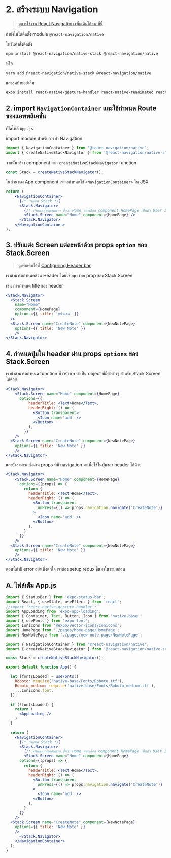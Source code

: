 
# 2. สร้างระบบ Navigation

> [ดูการใช้งาน React Navigation เพิ่มเติมได้จากที่นี่ ](https://reactnavigation.org/)

ถ้ายังไม่ได้ติดตั้ง module `@react-navigation/native`

ให้รันคำสั่งติดตั้ง 

```bash
npm install @react-navigation/native-stack @react-navigation/native
```
หรือ
```bash
yarn add @react-navigation/native-stack @react-navigation/native
```

และสุดท้ายอย่าลืม

```bash
expo install react-native-gesture-handler react-native-reanimated react-native-screens react-native-safe-area-context @react-native-community/masked-view
```

 
## 2. import `NavigationContainer` และใช้กำหนด Route ของแอพพลิเคชั่น

เปิดไฟล์ `App.js`

import module สำหรับการทำ Navigation 

```js
import { NavigationContainer } from '@react-navigation/native';
import { createNativeStackNavigator } from '@react-navigation/native-stack';
```

จากนั้นสร้าง component จาก `createNativeStackNavigator` function 

```js
const Stack = createNativeStackNavigator();
```

ในส่วนของ App component เราจะกำหนดใช้ `<NavigationContainer>` ใน JSX

```jsx
return (
    <NavigationContainer>
      {/* กำหนด Stack */}
      <Stack.Navigator>
        {/* กำหนดหน้าแอพแรก ชื่อว่า Home และเลือก component HomePage เป็นตัว User Interface */}
        <Stack.Screen name="Home" component={HomePage} />
      </Stack.Navigator>
    </NavigationContainer>
);
```

## 3. ปรับแต่ง Screen แต่ละหน้าด้วย props `option` ของ Stack.Screen

> ดูเพิ่มเติมได้ที่ [Configuring Header bar](https://reactnavigation.org/docs/en/headers.html)

เราสามารถกำหนดส่วน Header โดยใช้ `option` prop ของ Stack.Screen 

เช่น การกำหนด title ของ header

```jsx
<Stack.Navigator>
  <Stack.Screen 
    name="Home" 
    component={HomePage} 
    options={{ title: 'หน้าแรก' }}
  />
  <Stack.Screen name="CreateNote" component={NewNotePage} 
    options={{ title: 'New Note' }}
    />
</Stack.Navigator>
```

## 4. กำหนดปุ่มใน header ผ่าน props `options` ของ Stack.Screen

เรายังสามารถกำหนด function ที่ return ค่าเป็น object ที่มีค่าต่างๆ สำหรับ Stack.Screen ได้ด้วย

```jsx
<Stack.Navigator>
    <Stack.Screen name="Home" component={HomePage}
      options={{
          headerTitle: <Text>Home</Text>,
          headerRight: () => (
            <Button transparent>
              <Icon name='add' />
            </Button>
          ),
        }}
    />
  <Stack.Screen name="CreateNote" component={NewNotePage} 
    options={{ title: 'New Note' }}
    />
</Stack.Navigator>
```

และยังสามารถส่งผ่าน props ที่มี navigation มาเพื่อใช้ในปุ่มของ header ได้ด้วย

```jsx
<Stack.Navigator>
    <Stack.Screen name="Home" component={HomePage}
      options={(props) => {
        return {
          headerTitle: <Text>Home</Text>,
          headerRight: () => (
            <Button transparent
              onPress={() => props.navigation.navigate('CreateNote')}
            >
              <Icon name='add' />
            </Button>
          ),
        }
      }}
    />
  <Stack.Screen name="CreateNote" component={NewNotePage} 
    options={{ title: 'New Note' }}
    />
</Stack.Navigator>
```

ตอนนี้ถ้ามี error อย่าเพิ่งตกใจ เราต้อง setup redux ขึ้นมาในระบบก่อน

## A. ไฟล์เต็ม App.js

```jsx
import { StatusBar } from 'expo-status-bar';
import React, { useState, useEffect } from 'react';
//import 'react-native-gesture-handler';
import AppLoading from 'expo-app-loading';
import { Container, Text, Button, Icon } from 'native-base';
import { useFonts } from 'expo-font';
import Ionicons from '@expo/vector-icons/Ionicons';
import HomePage from './pages/home-page/HomePage';
import NewNotePage from './pages/new-note-page/NewNotePage';

import { NavigationContainer } from '@react-navigation/native';
import { createNativeStackNavigator } from '@react-navigation/native-stack';

const Stack = createNativeStackNavigator();

export default function App() {

  let [fontsLoaded] = useFonts({
    Roboto: require('native-base/Fonts/Roboto.ttf'),
    Roboto_medium: require('native-base/Fonts/Roboto_medium.ttf'),
    ...Ionicons.font,
  });

  if (!fontsLoaded) {
    return (
      <AppLoading />
    )
  }

  return (
    <NavigationContainer>
      {/* กำหนด Stack */}
      <Stack.Navigator>
        {/* กำหนดหน้าแอพแรก ชื่อว่า Home และเลือก component HomePage เป็นตัว User Interface */}
        <Stack.Screen name="Home" component={HomePage}
      options={(props) => {
        return {
          headerTitle: <Text>Home</Text>,
          headerRight: () => (
            <Button transparent
              onPress={() => props.navigation.navigate('CreateNote')}
            >
              <Icon name='add' />
            </Button>
          ),
        }
      }}
    />
  <Stack.Screen name="CreateNote" component={NewNotePage} 
    options={{ title: 'New Note' }}
    />
      </Stack.Navigator>
    </NavigationContainer>
  );
}

```

